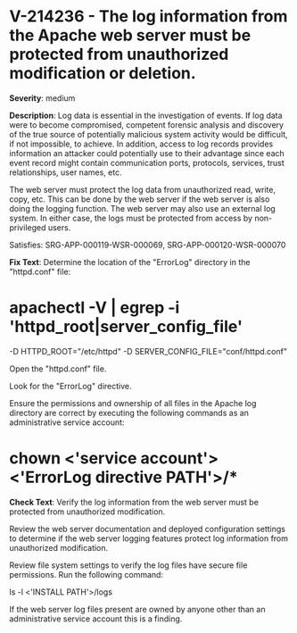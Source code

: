 # V-214236 - The log information from the Apache web server must be protected from unauthorized modification or deletion.

**Severity**: medium

**Description**:
Log data is essential in the investigation of events. If log data were to become compromised, competent forensic analysis and discovery of the true source of potentially malicious system activity would be difficult, if not impossible, to achieve. In addition, access to log records provides information an attacker could potentially use to their advantage since each event record might contain communication ports, protocols, services, trust relationships, user names, etc.

The web server must protect the log data from unauthorized read, write, copy, etc. This can be done by the web server if the web server is also doing the logging function. The web server may also use an external log system. In either case, the logs must be protected from access by non-privileged users.

Satisfies: SRG-APP-000119-WSR-000069, SRG-APP-000120-WSR-000070

**Fix Text**:
Determine the location of the "ErrorLog" directory in the "httpd.conf" file:

# apachectl -V | egrep -i 'httpd_root|server_config_file'
-D HTTPD_ROOT="/etc/httpd"
-D SERVER_CONFIG_FILE="conf/httpd.conf"

Open the "httpd.conf" file.

Look for the "ErrorLog" directive.

Ensure the permissions and ownership of all files in the Apache log directory are correct by executing the following commands as an administrative service account:
 
# chown <'service account'> <'ErrorLog directive PATH'>/*

**Check Text**:
Verify the log information from the web server must be protected from unauthorized modification.

Review the web server documentation and deployed configuration settings to determine if the web server logging features protect log information from unauthorized modification.
 
Review file system settings to verify the log files have secure file permissions. Run the following command:
 
ls -l <'INSTALL PATH'>/logs
 
If the web server log files present are owned by anyone other than an administrative service account this is a finding.
